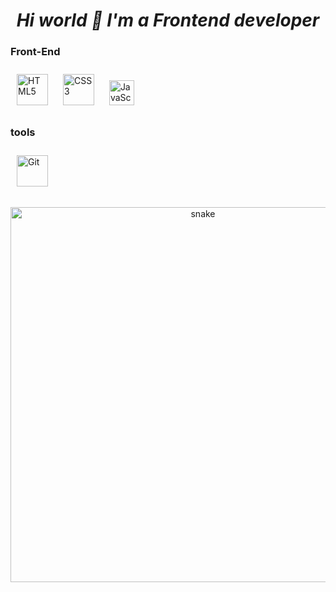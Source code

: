 # ***<div align="center">Hi world 👋 I'm a Frontend developer</div>***

### Front-End

<div>  
  <img style="margin: 10px" src="https://profilinator.rishav.dev/skills-assets/html5-original-wordmark.svg" alt="HTML5" height="50" />
  <img style="margin: 10px" src="https://profilinator.rishav.dev/skills-assets/css3-original-wordmark.svg" alt="CSS3" height="50" />
  <img style="margin: 10px" src="https://profilinator.rishav.dev/skills-assets/javascript-original.svg" alt="JavaScript" height="40" />
</div>

### tools  
<div>  
  <img style="margin: 10px" src="https://profilinator.rishav.dev/skills-assets/git-scm-icon.svg" alt="Git" height="50" />
</div>


###

<p align="center">
 <img width="600" src="assets/github-snake.svg" alt="snake"/>
</p>

###